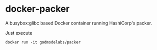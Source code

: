 # docker-packer
A busybox:glibc based Docker container running HashiCorp's packer.

Just execute
```
docker run -it godmodelabs/packer
```
